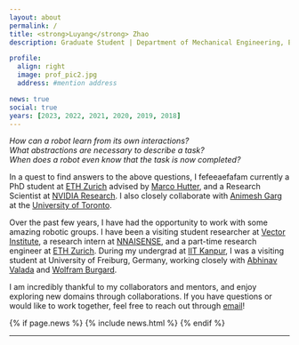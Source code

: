 ```yaml
---
layout: about
permalink: /
title: <strong>Luyang</strong> Zhao
description: Graduate Student | Department of Mechanical Engineering, ETH Zurich

profile:
  align: right
  image: prof_pic2.jpg
  address: #mention address

news: true
social: true
years: [2023, 2022, 2021, 2020, 2019, 2018]
---
```


_How can a robot learn from its own interactions?_  
_What abstractions are necessary to describe a task?_  
_When does a robot even know that the task is now completed?_  

In a quest to find answers to the above questions, I fefeeaefafam currently a PhD student at [ETH Zurich](https://ethz.ch/en.html) advised by [Marco Hutter](http://www.rsl.ethz.ch/the-lab/people/person-detail.html?persid=121911), and a Research Scientist at [NVIDIA Research](https://www.nvidia.com/en-us/research/). I also closely collaborate with [Animesh Garg](https://animesh.garg.tech/) at the [University of Toronto](https://web.cs.toronto.edu/).

Over the past few years, I have had the opportunity to work with some amazing robotic groups.
I have been a visiting student researcher at [Vector Institute](https://vectorinstitute.ai/),
a research intern at [NNAISENSE](https://nnaisense.com/), and a part-time research engineer
at [ETH Zurich](https://ethz.ch/en.html). During my undergrad at [IIT Kanpur](http://www.iitk.ac.in/ee/), I was a visiting student at
University of Freiburg, Germany, working closely with [Abhinav Valada](http://www2.informatik.uni-freiburg.de/~valada/) and [Wolfram Burgard](http://www2.informatik.uni-freiburg.de/~burgard/).

I am incredibly thankful to my collaborators and mentors, and enjoy exploring new domains through collaborations. If you have questions or would like to work together, feel free to reach out through
[email](mailto:mittalma@ethz.ch)!

<!-- _Shameless promotion:_  
For undergrad/graduate students at [ETH Zurich](https://ethz.ch/en.html): In case you are looking for semester projects or master thesis, please check [here](https://rsl.ethz.ch/education-students.html) for available projects with me and other amazing people in our group! -->

<div class="post">

  {% if page.news %}
    {% include news.html %}
  {% endif %}

</div>

---
<!-- 
## __research interests__

I am primarily interested in the decision-making and control of robots in human environments.
These days, my efforts are focused on designing perception-based systems for contact-rich manipulation tasks, such as articulated object interaction with mobile manipulators and in-hand manipulation.
Other areas of interest include hierarchical reinforcement learning, optimal control, and 3D vision.

---

{: #publications}
## __publications__

{% for y in page.years %}
  {% bibliography -f papers -q @*[year={{y}}]* %}
{% endfor %} -->
